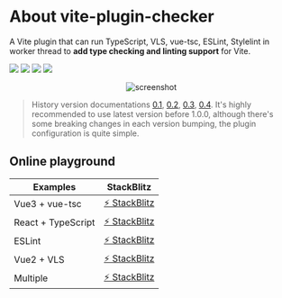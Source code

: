 # About vite-plugin-checker

A Vite plugin that can run TypeScript, VLS, vue-tsc, ESLint, Stylelint in worker thread to **add type checking and linting support** for Vite.

<div :style="{ 'display': 'flex' }">
  <a href="https://www.npmjs.com/package/vite-plugin-checker" :style="{ 'margin-right': '4px' }"><img src="https://img.shields.io/npm/v/vite-plugin-checker" /></a>
  <a href="https://www.npmtrends.com/vite-plugin-checker" :style="{ 'margin-right': '4px' }"><img src="https://img.shields.io/npm/dm/vite-plugin-checker" /></a>
  <a href="https://github.com/fi3ework/vite-plugin-checker/actions/workflows/ci.yml" :style="{ 'margin-right': '4px' }"><img src="https://github.com/fi3ework/vite-plugin-checker/actions/workflows/ci.yml/badge.svg" /></a>
  <a href="https://app.netlify.com/sites/vite-plugin-checker/deploys"><img src="https://api.netlify.com/api/v1/badges/de70465f-0ab6-41a8-ba76-49cb237a7a31/deploy-status?branch=main" /></a>
</div>

<p align="center">
  <img alt="screenshot" src="https://user-images.githubusercontent.com/12322740/152739742-7444ee62-9ca7-4379-8f02-495c612ecc5c.png">
</p>

> History version documentations [0.1](https://github.com/fi3ework/vite-plugin-checker/tree/v0.1.x), [0.2](https://github.com/fi3ework/vite-plugin-checker/tree/v0.2), [0.3](https://github.com/fi3ework/vite-plugin-checker/tree/v0.3.x), [0.4](https://github.com/fi3ework/vite-plugin-checker/tree/v0.4.x/docs). It's highly recommended to use latest version before 1.0.0, although there's some breaking changes in each version bumping, the plugin configuration is quite simple.

## Online playground

| Examples           | StackBlitz                                                       |
| ------------------ | ---------------------------------------------------------------- |
| Vue3 + vue-tsc     | [⚡️ StackBlitz](https://stackblitz.com/edit/vitejs-vite-e8pddl) |
| React + TypeScript | [⚡️ StackBlitz](https://stackblitz.com/edit/vitejs-vite-b4zcev) |
| ESLint             | [⚡️ StackBlitz](https://stackblitz.com/edit/vitejs-vite-l1ritu) |
| Vue2 + VLS         | [⚡️ StackBlitz](https://stackblitz.com/edit/vitejs-vite-kpffk5) |
| Multiple           | [⚡️ StackBlitz](https://stackblitz.com/edit/vitejs-vite-mb4ea6) |
